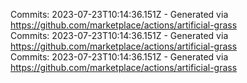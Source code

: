 Commits: 2023-07-23T10:14:36.151Z - Generated via https://github.com/marketplace/actions/artificial-grass
<br>
Commits: 2023-07-23T10:14:36.151Z - Generated via https://github.com/marketplace/actions/artificial-grass
<br>
Commits: 2023-07-23T10:14:36.151Z - Generated via https://github.com/marketplace/actions/artificial-grass
<br>
